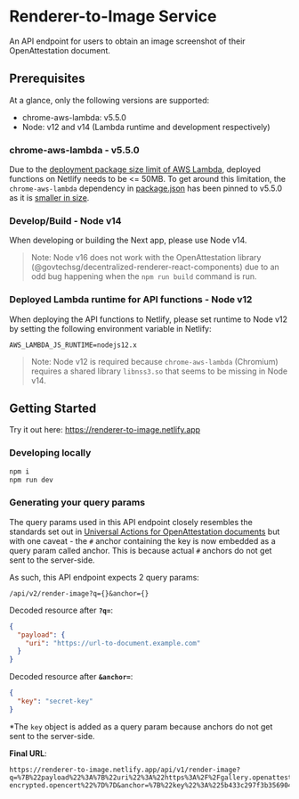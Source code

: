 # Renderer-to-Image Service

An API endpoint for users to obtain an image screenshot of their OpenAttestation document.

## Prerequisites

At a glance, only the following versions are supported:

- chrome-aws-lambda: v5.5.0
- Node: v12 and v14 (Lambda runtime and development respectively)

### chrome-aws-lambda - v5.5.0

Due to the [deployment package size limit of AWS Lambda](https://docs.aws.amazon.com/lambda/latest/dg/gettingstarted-limits.html), deployed functions on Netlify needs to be <= 50MB. To get around this limitation, the `chrome-aws-lambda` dependency in [package.json](./package.json) has been pinned to v5.5.0 as it is [smaller in size](https://github.com/alixaxel/chrome-aws-lambda/issues/200#issuecomment-899603464).

### Develop/Build - Node v14

When developing or building the Next app, please use Node v14.

> Note: Node v16 does not work with the OpenAttestation library (@govtechsg/decentralized-renderer-react-components) due to an odd bug happening when the `npm run build` command is run.

### Deployed Lambda runtime for API functions - Node v12

When deploying the API functions to Netlify, please set runtime to Node v12 by setting the following environment variable in Netlify:

```text
AWS_LAMBDA_JS_RUNTIME=nodejs12.x
```

> Note: Node v12 is required because `chrome-aws-lambda` (Chromium) requires a shared library `libnss3.so` that seems to be missing in Node v14.

## Getting Started

Try it out here: <https://renderer-to-image.netlify.app>

### Developing locally

```bash
npm i
npm run dev
```

### Generating your query params

The query params used in this API endpoint closely resembles the standards set out in [Universal Actions for OpenAttestation documents](https://github.com/Open-Attestation/adr/blob/master/universal_actions.md#universal-actions-for-open-attestation-documents) but with one caveat - the `#` anchor containing the key is now embedded as a query param called anchor. This is because actual `#` anchors do not get sent to the server-side.

As such, this API endpoint expects 2 query params:

```text
/api/v2/render-image?q={}&anchor={}
```

Decoded resource after **`?q=`**:

```json
{
  "payload": {
    "uri": "https://url-to-document.example.com"
  }
}
```

Decoded resource after **`&anchor=`**:

```json
{
  "key": "secret-key"
}
```

\*The `key` object is added as a query param because anchors do not get sent to the server-side.

**Final URL**:

```text
https://renderer-to-image.netlify.app/api/v1/render-image?q=%7B%22payload%22%3A%7B%22uri%22%3A%22https%3A%2F%2Fgallery.openattestation.com%2Fstatic%2Fdocuments%2Ftranscript-encrypted.opencert%22%7D%7D&anchor=%7B%22key%22%3A%225b433c297f3b35690461b9ee08d77f3e8ee47ec86e5b8b1322b056da6f0b86c4%22%7D
```

